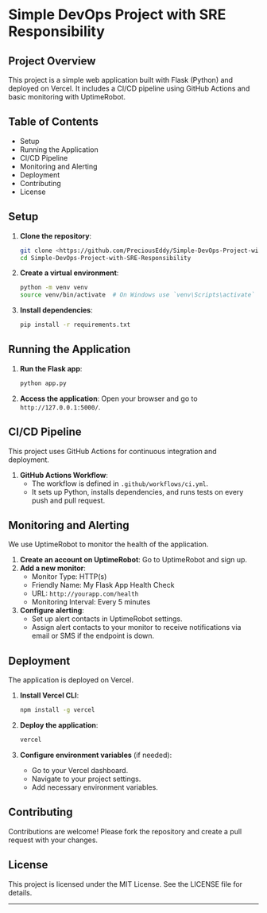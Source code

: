 # Simple DevOps Project with SRE Responsibility

## Project Overview
This project is a simple web application built with Flask (Python) and deployed on Vercel. It includes a CI/CD pipeline using GitHub Actions and basic monitoring with UptimeRobot.

## Table of Contents
- Setup
- Running the Application
- CI/CD Pipeline
- Monitoring and Alerting
- Deployment
- Contributing
- License

## Setup
1. **Clone the repository**:
   ```bash
   git clone <https://github.com/PreciousEddy/Simple-DevOps-Project-with-SRE-Responsibility.git>
   cd Simple-DevOps-Project-with-SRE-Responsibility
   ```

2. **Create a virtual environment**:
   ```bash
   python -m venv venv
   source venv/bin/activate  # On Windows use `venv\Scripts\activate`
   ```

3. **Install dependencies**:
   ```bash
   pip install -r requirements.txt
   ```

## Running the Application
1. **Run the Flask app**:
   ```bash
   python app.py
   ```
2. **Access the application**: Open your browser and go to `http://127.0.0.1:5000/`.

## CI/CD Pipeline
This project uses GitHub Actions for continuous integration and deployment.

1. **GitHub Actions Workflow**:
   - The workflow is defined in `.github/workflows/ci.yml`.
   - It sets up Python, installs dependencies, and runs tests on every push and pull request.

## Monitoring and Alerting
We use UptimeRobot to monitor the health of the application.

1. **Create an account on UptimeRobot**: Go to UptimeRobot and sign up.
2. **Add a new monitor**:
   - Monitor Type: HTTP(s)
   - Friendly Name: My Flask App Health Check
   - URL: `http://yourapp.com/health`
   - Monitoring Interval: Every 5 minutes
3. **Configure alerting**:
   - Set up alert contacts in UptimeRobot settings.
   - Assign alert contacts to your monitor to receive notifications via email or SMS if the endpoint is down.

## Deployment
The application is deployed on Vercel.

1. **Install Vercel CLI**:
   ```bash
   npm install -g vercel
   ```

2. **Deploy the application**:
   ```bash
   vercel
   ```

3. **Configure environment variables** (if needed):
   - Go to your Vercel dashboard.
   - Navigate to your project settings.
   - Add necessary environment variables.

## Contributing
Contributions are welcome! Please fork the repository and create a pull request with your changes.

## License
This project is licensed under the MIT License. See the LICENSE file for details.

---
